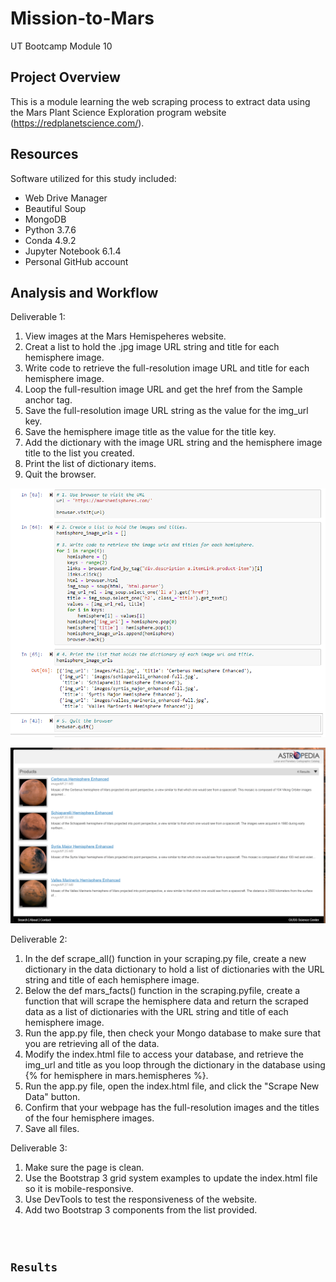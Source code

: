 # Mission-to-Mars
UT Bootcamp Module 10 

## Project Overview
This is a module learning the web scraping process to extract data using the Mars Plant Science Exploration program website (https://redplanetscience.com/).


## Resources
Software utilized for this study included:
- Web Drive Manager
- Beautiful Soup
- MongoDB
- Python 3.7.6 
- Conda 4.9.2 
- Jupyter Notebook 6.1.4
- Personal GitHub account

## Analysis and Workflow
Deliverable 1:
1. View images at the Mars Hemispeheres website.
2. Creat a list to hold the .jpg image URL string and title for each hemisphere image.
3. Write code to retrieve the full-resolution image URL and title for each hemisphere image.
4. Loop the full-resultion image URL and get the href from the Sample anchor tag.
5. Save the full-resolution image URL string as the value for the img_url key.
6. Save the hemisphere image title as the value for the title key.
7. Add the dictionary with the image URL string and the hemisphere image title to the list you created.
8. Print the list of dictionary items.
9. Quit the browser.

![alt text](https://github.com/austin020269/Mission-to-Mars/blob/main/Del1_image_1.PNG)

![alt text](https://github.com/austin020269/Mission-to-Mars/blob/main/Del1_image_2.PNG)



 
Deliverable 2:
1. In the def scrape_all() function in your scraping.py file, create a new dictionary in the data dictionary to hold a list of dictionaries with the URL string and title of each hemisphere image.
2. Below the def mars_facts() function in the scraping.pyfile, create a function that will scrape the hemisphere data and return the scraped data as a list of dictionaries with the URL string and title of each hemisphere image.
3. Run the app.py file, then check your Mongo database to make sure that you are retrieving all of the data.
4. Modify the index.html file to access your database, and retrieve the img_url and title as you loop through the dictionary in the database using {% for hemisphere in mars.hemispheres %}.
5. Run the app.py file, open the index.html file, and click the "Scrape New Data" button.
6. Confirm that your webpage has the full-resolution images and the titles of the four hemisphere images.
7. Save all files.

  
Deliverable 3:
1. Make sure the page is clean.
2. Use the Bootstrap 3 grid system examples to update the index.html file so it is mobile-responsive.
3. Use DevTools to test the responsiveness of the website.
4. Add two Bootstrap 3 components from the list provided.

<code screen capture>

## Results

<show web page>
